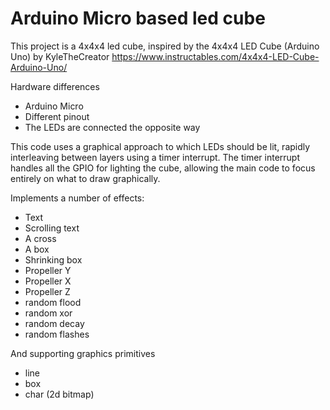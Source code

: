 # Arduino Micro based led cube

This project is a 4x4x4 led cube, inspired by the 4x4x4 LED Cube (Arduino Uno) by KyleTheCreator
https://www.instructables.com/4x4x4-LED-Cube-Arduino-Uno/

Hardware differences 
* Arduino Micro
* Different pinout
* The LEDs are connected the opposite way

This code uses a graphical approach to which LEDs should be lit, rapidly
interleaving between layers using a timer interrupt. The timer interrupt
handles all the GPIO for lighting the cube, allowing the main code to focus
entirely on what to draw graphically.

Implements a number of effects:
- Text
- Scrolling text
- A cross
- A box
- Shrinking box
- Propeller Y
- Propeller X
- Propeller Z
- random flood
- random xor
- random decay
- random flashes

And supporting graphics primitives

- line
- box
- char (2d bitmap)

